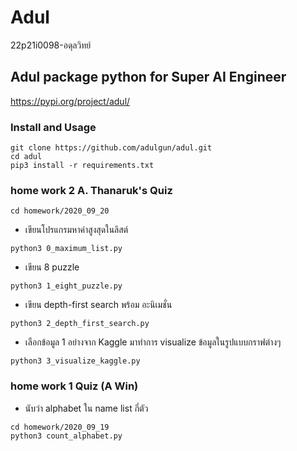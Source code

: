 # Adul
22p21i0098-อดุลวิทย์
## Adul package python for Super AI Engineer
https://pypi.org/project/adul/
### Install and Usage
```
git clone https://github.com/adulgun/adul.git
cd adul
pip3 install -r requirements.txt
```

### home work 2 A. Thanaruk's Quiz
```
cd homework/2020_09_20
```
* เขียนโปรแกรมหาค่าสูงสุดในลิสต์
```
python3 0_maximum_list.py
```
* เขียน 8 puzzle 
```
python3 1_eight_puzzle.py
```
* เขียน depth-first search พร้อม อะนิเมชั่น
```
python3 2_depth_first_search.py
```
* เลือกข้อมูล 1 อย่างจาก Kaggle มาทำการ visualize ข้อมูลในรูปแบบกราฟต่างๆ
```
python3 3_visualize_kaggle.py
```

### home work 1 Quiz (A Win) 
* นับว่า alphabet ใน name list กี่ตัว
```
cd homework/2020_09_19
python3 count_alphabet.py
```